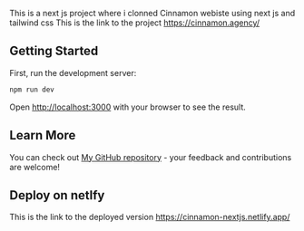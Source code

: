 This is a next js project where i clonned Cinnamon webiste using next js and tailwind css
This is the link to the project https://cinnamon.agency/

## Getting Started

First, run the development server:

```bash
npm run dev
```

Open [http://localhost:3000](http://localhost:3000) with your browser to see the result.


## Learn More

You can check out [My GitHub repository](https://github.com/Stevenkwizera06/cinnamon) - your feedback and contributions are welcome!

## Deploy on netlfy

This is the link to the deployed version https://cinnamon-nextjs.netlify.app/